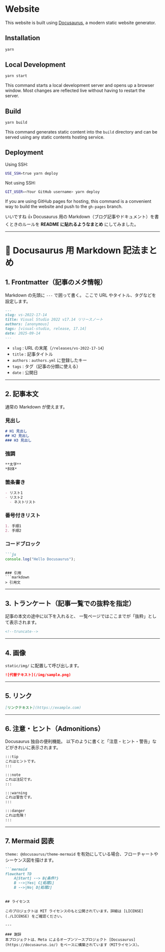 # Website

This website is built using [Docusaurus](https://docusaurus.io/), a modern static website generator.

## Installation

```bash
yarn
```

## Local Development

```bash
yarn start
```

This command starts a local development server and opens up a browser window. Most changes are reflected live without having to restart the server.

## Build

```bash
yarn build
```

This command generates static content into the `build` directory and can be served using any static contents hosting service.

## Deployment

Using SSH:

```bash
USE_SSH=true yarn deploy
```

Not using SSH:

```bash
GIT_USER=<Your GitHub username> yarn deploy
```

If you are using GitHub pages for hosting, this command is a convenient way to build the website and push to the `gh-pages` branch.

いいですね 👍
Docusaurus 用の Markdown（ブログ記事やドキュメント）を書くときのルールを **README に貼れるようなまとめ** にしてみました。

---

# 📑 Docusaurus 用 Markdown 記法まとめ

## 1. Frontmatter（記事のメタ情報）

Markdown の先頭に `---` で囲って書く。
ここで URL やタイトル、タグなどを設定します。

```markdown
---
slug: vs-2022-17-14
title: Visual Studio 2022 v17.14 リリースノート
authors: [anonymous]
tags: [visual-studio, release, 17.14]
date: 2025-09-14
---
```

* `slug` : URL の末尾（`/releases/vs-2022-17-14`）
* `title` : 記事タイトル
* `authors` : `authors.yml` に登録したキー
* `tags` : タグ（記事の分類に使える）
* `date` : 公開日

---

## 2. 記事本文

通常の Markdown が使えます。

### 見出し

```markdown
# H1 見出し
## H2 見出し
### H3 見出し
```

### 強調

```markdown
**太字**
*斜体*
```

### 箇条書き

```markdown
- リスト1
- リスト2
  - ネストリスト
```

### 番号付きリスト

```markdown
1. 手順1
2. 手順2
```

### コードブロック

````markdown
```js
console.log("Hello Docusaurus");
````

````

### 引用
```markdown
> 引用文
````

---

## 3. トランケート（記事一覧での抜粋を指定）

記事の本文の途中に以下を入れると、
一覧ページではここまでが「抜粋」として表示されます。

```markdown
<!--truncate-->
```

---

## 4. 画像

`static/img/` に配置して呼び出します。

```markdown
![代替テキスト](/img/sample.png)
```

---

## 5. リンク

```markdown
[リンクテキスト](https://example.com)
```

---

## 6. 注意・ヒント（Admonitions）

Docusaurus 独自の便利機能。
以下のように書くと「注意・ヒント・警告」などがきれいに表示されます。

```markdown
:::tip
これはヒントです。
:::

:::note
これは注記です。
:::

:::warning
これは警告です。
:::

:::danger
これは危険！
:::
```

---

## 7. Mermaid 図表

`theme: @docusaurus/theme-mermaid` を有効にしている場合、フローチャートやシーケンス図を描けます。

````markdown
```mermaid
flowchart TD
    A[Start] --> B{条件?}
    B -->|Yes| C[処理1]
    B -->|No| D[処理2]
````

```

## ライセンス

このプロジェクトは MIT ライセンスのもと公開されています。詳細は [LICENSE](./LICENSE) をご確認ください。

---

### 謝辞
本プロジェクトは、Meta によるオープンソースプロジェクト [Docusaurus](https://docusaurus.io/) をベースに構築されています（MITライセンス）。
